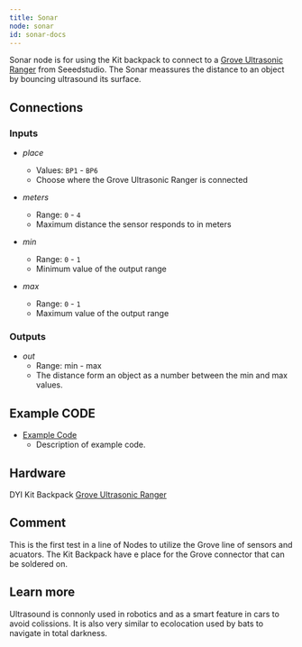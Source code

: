 ```yaml
---
title: Sonar
node: sonar
id: sonar-docs
---
```


Sonar node is for using the Kit backpack to connect to a [Grove Ultrasonic Ranger](http://www.seeedstudio.com/wiki/Grove_-_Ultrasonic_Ranger) from Seeedstudio. The Sonar meassures the distance to an object by bouncing ultrasound its surface.

## Connections

<div class="node-input-list" markdown="block">

### Inputs

- *place*
    - Values: `BP1` - `BP6`
    - Choose where the Grove Ultrasonic Ranger is connected

- *meters*
    - Range: `0` - `4`
    - Maximum distance the sensor responds to in meters

- *min*
    - Range: `0` - `1`
    - Minimum value of the output range

- *max*
    - Range: `0` - `1`
    - Maximum value of the output range

</div>

<div class="node-output-list" markdown="block">

### Outputs

- *out*
    - Range: <span class='node-input'>min</span> - <span class='node-input'>max</span>
    - The distance form an object as a number between the <span class='node-input'>min</span> and <span class='node-input'>max</span> values.

</div>

## Example CODE

<div class="node-example-programs" markdown="block">

- [Example Code](http://code.quirkbot.com/program/XXXXXXXXXXXXXXXX "Go to Quirkbot CODE")
    - Description of example code.

</div>

## Hardware
DYI Kit Backpack
[Grove Ultrasonic Ranger](http://www.seeedstudio.com/wiki/Grove_-_Ultrasonic_Ranger)

## Comment
This is the first test in a line of Nodes to utilize the Grove line of sensors and acuators. The Kit Backpack have e place for the Grove connector that can be soldered on.

## Learn more
Ultrasound is connonly used in robotics and as a smart feature in cars to avoid colissions. It is also very similar to ecolocation used by bats to navigate in total darkness.